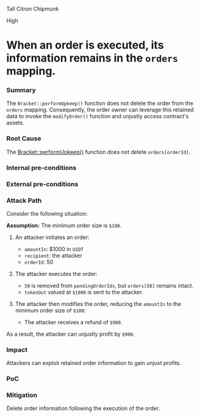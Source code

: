 Tall Citron Chipmunk

High

# When an order is executed, its information remains in the `orders` mapping.

### Summary

The `Bracket::performUpkeep()` function does not delete the order from the `orders` mapping. Consequently, the order owner can leverage this retained data to invoke the `modifyOrder()` function and unjustly access contract's assets.

### Root Cause

The [Bracket::performUpkeep()](https://github.com/sherlock-audit/2024-11-oku/blob/main/oku-custom-order-types/contracts/automatedTrigger/Bracket.sol#L85-L145) function does not delete `orders[orderId]`.

### Internal pre-conditions

### External pre-conditions

### Attack Path

Consider the following situation:

**Assumption:** The minimum order size is `$100`.

1. An attacker initiates an order:

    - `amountIn`: $1000 in `USDT`
    - `recipient`: the attacker
    - `orderId`: 50
2. The attacker executes the order:

    - `50` is removed from `pendingOrderIds`, but `orders[50]` remains intact.
    - `tokenOut` valued at `$1000` is sent to the attacker.
3. The attacker then modifies the order, reducing the `amountIn` to the minimum order size of `$100`:

    - The attacker receives a refund of `$900`.

As a result, the attacker can unjustly profit by `$900`.

### Impact

Attackers can exploit retained order information to gain unjust profits.

### PoC

### Mitigation

Delete order information following the execution of the order.